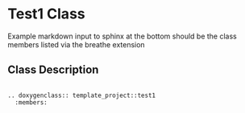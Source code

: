 # Test1 Class

Example markdown input to sphinx
at the bottom should be the class members listed via the breathe extension

## Class Description

```eval_rst

.. doxygenclass:: template_project::test1
  :members:

```
